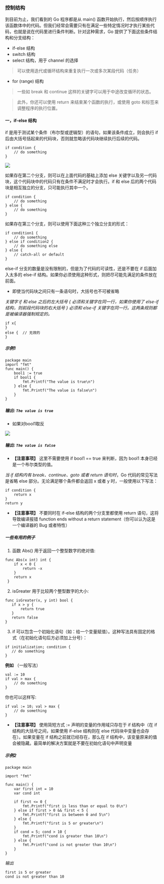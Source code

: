 ### **控制结构**

到目前为止，我们看到的 Go 程序都是从 main() 函数开始执行，然后按顺序执行该函数体中的代码。但我们经常会需要只有在满足一些特定情况时才执行某些代码，也就是说在代码里进行条件判断。针对这种需求，Go 提供了下面这些条件结构和分支结构：
* if-else 结构
* switch 结构
* select 结构，用于 channel 的选择
> 可以使用迭代或循环结构来重复执行一次或多次某段代码（任务）
* for (range) 结构
> 一些如 break 和 continue 这样的关键字可以用于中途改变循环的状态。

> 此外，你还可以使用 return 来结束某个函数的执行，或使用 goto 和标签来调整程序的执行位置。

#### **一，if-else 结构**

if 是用于测试某个条件（布尔型或逻辑型）的语句，如果该条件成立，则会执行 if 后由大括号括起来的代码块，否则就忽略该代码块继续执行后续的代码。
```
if condition {
	// do something	
}
````
![](./images/d10md_b.jpg)

如果存在第二个分支，则可以在上面代码的基础上添加 else 关键字以及另一代码块，这个代码块中的代码只有在条件不满足时才会执行。if 和 else 后的两个代码块是相互独立的分支，只可能执行其中一个。
```
if condition {
	// do something	
} else {
	// do something	
}
```
如果存在第三个分支，则可以使用下面这种三个独立分支的形式：
```
if condition1 {
	// do something	
} else if condition2 {
	// do something else	
} else {
	// catch-all or default
}
```
else-if 分支的数量是没有限制的，但是为了代码的可读性，还是不要在 if 后面加入太多的 else-if 结构。如果你必须使用这种形式，则把尽可能先满足的条件放在前面。
* 即使当代码块之间只有一条语句时，大括号也不可被省略

*关键字 if 和 else 之后的左大括号 { 必须和关键字在同一行，如果你使用了 else-if 结构，则前段代码块的右大括号 } 必须和 else-if 关键字在同一行。这两条规则都是被编译器强制规定的。*
```
if x{
}
else {	// 无效的
}
```
##### **示例1**
```
package main
import "fmt"
func main() {
	bool1 := true
	if bool1 {
		fmt.Printf("The value is true\n")
	} else {
		fmt.Printf("The value is false\n")
	}
}
```
##### **输出:**  ` The value is true `
* 如果对bool1取反

![](./images/d10md_a.jpg)

##### **输出:**  ` The value is false `

* **【注意事项】** 
这里不需要使用 if bool1 == true 来判断，因为 bool1 本身已经是一个布尔类型的值。

*当 if 结构内有 break、continue、goto 或者 return 语句时*，Go 代码的常见写法是省略 else 部分。无论满足哪个条件都会返回 x 或者 y 时，一般使用以下写法：
```
if condition {
	return x
}
return y
```
* **【注意事项】** 
不要同时在 if-else 结构的两个分支里都使用 return 语句，这将导致编译报错 function ends without a return statement（你可以认为这是一个编译器的 Bug 或者特性）

##### **一些有用的例子**
1. 函数 Abs() 用于返回一个整型数字的绝对值:
```
func Abs(x int) int {
 	if x < 0 {
 		return -x
 	}
 	return x	
 }
 ```
 2. isGreater 用于比较两个整型数字的大小:
 ```
 func isGreater(x, y int) bool {
 	if x > y {
 		return true	
 	}
 	return false
 }
 ```
 3. if 可以包含一个初始化语句（如：给一个变量赋值）。这种写法具有固定的格式（在初始化语句后方必须加上分号）：
 ```
 if initialization; condition {
	// do something
}
```
**例如** （一般写法）
```
val := 10
if val > max {
	// do something
}
```
你也可以这样写:
```
if val := 10; val > max {
	// do something
}
```

* **【注意事项】** 使用简短方式 := 声明的变量的作用域只存在于 if 结构中（在 if 结构的大括号之间，如果使用 if-else 结构则在 else 代码块中变量也会存在）。如果变量在 if 结构之前就已经存在，那么在 if 结构中，该变量原来的值会被隐藏。最简单的解决方案就是不要在初始化语句中声明变量

##### **示例2**
```
package main

import "fmt"

func main() {
	var first int = 10
	var cond int

	if first <= 0 {
		fmt.Printf("first is less than or equal to 0\n")
	} else if first > 0 && first < 5 {
		fmt.Printf("first is between 0 and 5\n")
	} else {
		fmt.Printf("first is 5 or greater\n")
	}
	if cond = 5; cond > 10 {
		fmt.Printf("cond is greater than 10\n")
	} else {
		fmt.Printf("cond is not greater than 10\n")
	}
}
```
*输出*
```
first is 5 or greater
cond is not greater than 10
```

